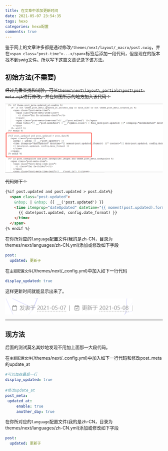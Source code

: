 ```yaml
---
title: 在文章中添加更新时间
date: 2021-05-07 23:54:35
tags: hexo
categories: hexo配置
comments: true
---
```








鉴于网上的文章许多都是通过修改`/themes/next/layout/_macro/post.swig`，并在`<span class="post-time">...</span>`标签后添加一段代码，但是现在的版本找不到swig文件。所以写下这篇文章记录下该方法。

<!--more-->

## 初始方法(不需要)

~~经过几番查找和试验，可以`themes\next\layout\_partials\post\post-meta.njk`进行修改，并在如图所示的地方加入该代码：~~

![添加位置](makeUpdTime/image-20210508000023413.png)

~~代码如下：~~

```html
{%if post.updated and post.updated > post.date%}
  <span class="post-updated">
    &nbsp; | &nbsp; {{ __('post.updated') }}
    <time itemprop="dateUpdated" datetime="{{ moment(post.updated).format() }}" content="{{ date(post.updated, config.date_format) }}">
      {{ date(post.updated, config.date_format) }}
    </time>
  </span>
{% endif %}
```

在你所对应的`language`配置文件(我的是zh-CN，目录为themes/next/languages/zh-CN.yml)添加或修改如下字段

```yml
post:
  updated: 更新于
```

在`主题配置文件`(/themes/next/_config.yml)中加入如下一行代码

```yml
display_updated: true
```



这样更新时间就能显示出来了。

![image-20210508001321657](makeUpdTime/image-20210508001321657.png)

------

## 现方法

后面的测试莫名其妙地发现不用加上面那一大段代码。

在`主题配置文件`(/themes/next/_config.yml)中加入如下一行代码和修改post_meta的update_at

```yml
#可以加在最后一行
display_updated: true

#修改update_at
post_meta:
 updated_at:
     enable: true
     another_day: true
```

在你所对应的`language`配置文件(我的是zh-CN，目录为themes/next/languages/zh-CN.yml)添加或修改如下字段

```yml
post:
  updated: 更新于
```



